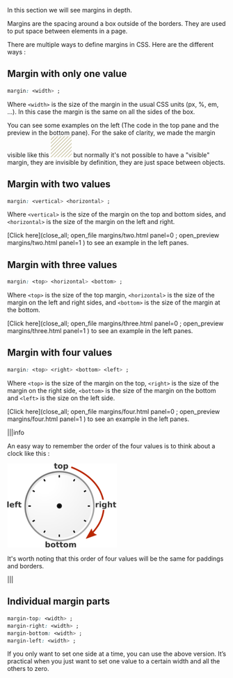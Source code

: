 In this section we will see margins in depth.

Margins are the spacing around a box outside of the borders. They are used to put space between elements in a page.

There are multiple ways to define margins in CSS. Here are the different ways :

## Margin with only one value

```css
margin: <width> ;
```

Where `<width>` is the size of the margin in the usual CSS units (px, %, em, ...). In this case the margin is the same on all the sides of the box.

You can see some examples on the left (The code in the top pane and the preview in the bottom pane). For the sake of clarity, we made the margin visible like this <img class="margin-swatch" src=".guides/img/margin-swatch.png"> but normally it's not possible to have a "visible" margin, they are invisible by definition, they are just space between objects.


## Margin with two values

```css
margin: <vertical> <horizontal> ;
```

Where `<vertical>` is the size of the margin on the top and bottom sides, and `<horizontal>` is the size of the margin on the left and right.

[Click here](close_all; open_file margins/two.html panel=0 ; open_preview margins/two.html panel=1 ) to see an example in the left panes.

## Margin with three values

```css
margin: <top> <horizontal> <bottom> ;
```

Where `<top>` is the size of the top margin, `<horizontal>` is the size of the margin on the left and right sides, and `<bottom>` is the size of the margin at the bottom.

[Click here](close_all; open_file margins/three.html panel=0 ; open_preview margins/three.html panel=1 ) to see an example in the left panes.

##  Margin with four values

```css
margin: <top> <right> <bottom> <left> ;
```

Where `<top>` is the size of the margin on the top, `<right>` is the size of the margin on the right side, `<bottom>` is the size of the margin on the bottom and `<left>` is the size on the left side.

[Click here](close_all; open_file margins/four.html panel=0 ; open_preview margins/four.html panel=1 ) to see an example in the left panes.

|||info

An easy way to remember the order of the four values is to think about a clock like this :

<div style="margin:0 auto;">

<img src=".guides/img/css-clocksvg.png" style="width:50%" >

</div>



It's worth noting that this order of four values will be the same for paddings and borders.

|||

## Individual margin parts

```css
margin-top: <width> ;
margin-right: <width> ;
margin-bottom: <width> ;
margin-left: <width> ;
```

If you only want to set one side at a time, you can use the above version. It’s practical when you just want to set one value to a certain width and all the others to zero.

